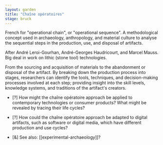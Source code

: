 ```yaml
---  
layout: garden
title: "Chaîne opératoires"
stage: bruck
---
```


French for "operational chain", or "operational sequence". A methodological concept used in archaeology, anthropology, and material culture to analyse the sequential steps in the production, use, and disposal of artifacts.

After André Leroi-Gourhan, André-Georges Haudricourt, and Marcel Mauss. Big deal in work on lithic (stone tool) technologies.

From the sourcing and acquisition of materials to the abandonment or disposal of the artifact. By breaking down the production process into stages, researchers can identify the tools, techniques, and decision-making processes involved at each step; providing insight into the skill levels, knowledge systems, and traditions of the artifact's creators.

- [?] How might the chaîne opératoire approach be applied to contemporary technologies or consumer products? What might be revealed by tracing their life cycles?
- [?] How could the chaîne opératoire approach be adapted to digital artifacts, such as software or digital media, which have different production and use cycles?

- [&] See also: [[experimental-archaeology]]?